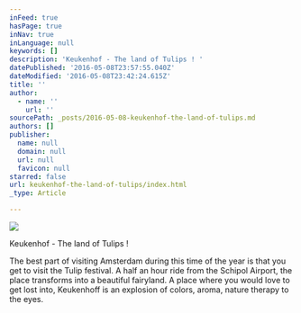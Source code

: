```yaml
---
inFeed: true
hasPage: true
inNav: true
inLanguage: null
keywords: []
description: 'Keukenhof - The land of Tulips ! '
datePublished: '2016-05-08T23:57:55.040Z'
dateModified: '2016-05-08T23:42:24.615Z'
title: ''
author:
  - name: ''
    url: ''
sourcePath: _posts/2016-05-08-keukenhof-the-land-of-tulips.md
authors: []
publisher:
  name: null
  domain: null
  url: null
  favicon: null
starred: false
url: keukenhof-the-land-of-tulips/index.html
_type: Article

---
```

![](https://the-grid-user-content.s3-us-west-2.amazonaws.com/714f113f-81fc-4c3a-832e-566c3e2faf29.jpg)

Keukenhof - The land of Tulips ! 

The best part of visiting Amsterdam during this time of the year is that you get to visit the Tulip festival. A half an hour ride from the Schipol Airport, the place transforms into a beautiful fairyland. A place where you would love to get lost into, Keukenhoff is an explosion of colors, aroma, nature therapy to the eyes.
